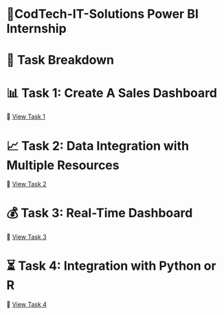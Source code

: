 # 🎯CodTech-IT-Solutions Power BI Internship


# 📌 Task Breakdown
# 📊 Task 1: Create A Sales Dashboard

🔗 [View Task 1]()

# 📈 Task 2: Data Integration with Multiple Resources

🔗 [View Task 2]()

# 💰 Task 3: Real-Time Dashboard
🔗 [View Task 3]()

# ⏳ Task 4: Integration with Python or R

🔗 [View Task 4]()

